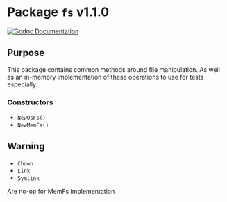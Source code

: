 # Package `fs` v1.1.0

[![Godoc Documentation](https://godoc.org/github.com/Scalingo/go-utils/fs?status.svg)](https://godoc.org/github.com/Scalingo/go-utils/fs)

## Purpose

This package contains common methods around file manipulation. As well as an
in-memory implementation of these operations to use for tests especially.

### Constructors

* `NewOsFs()`
* `NewMemFs()`

## Warning

* `Chown`
* `Link`
* `Symlink`

Are no-op for MemFs implementation
